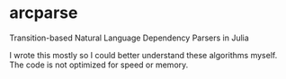 # arcparse
Transition-based Natural Language Dependency Parsers in Julia

I wrote this mostly so I could better understand these algorithms myself. The code is not optimized for speed or memory. 
